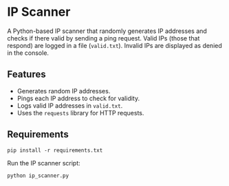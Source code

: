 # IP Scanner

A Python-based IP scanner that randomly generates IP addresses and checks if there valid by sending a ping request. Valid IPs (those that respond) are logged in a file (`valid.txt`). Invalid IPs are displayed as denied in the console.

## Features

- Generates random IP addresses.
- Pings each IP address to check for validity.
- Logs valid IP addresses in `valid.txt`.
- Uses the `requests` library for HTTP requests.

## Requirements
```shell
pip install -r requirements.txt
```

Run the IP scanner script:
```shell
python ip_scanner.py
```
